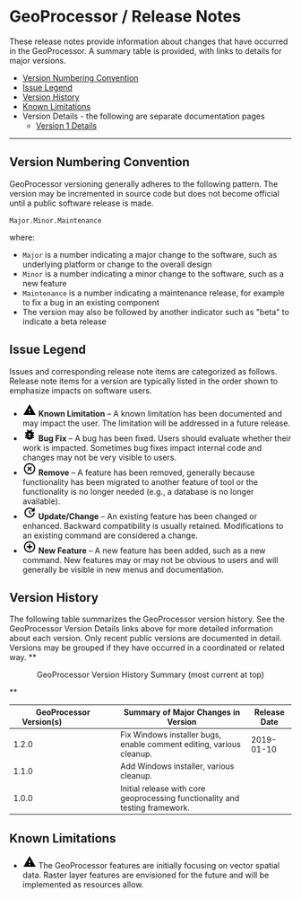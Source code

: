 # GeoProcessor / Release Notes #

These release notes provide information about changes that have occurred in the GeoProcessor.
A summary table is provided, with links to details for major versions.

* [Version Numbering Convention](#version-numbering-convention)
* [Issue Legend](#issue-legend)
* [Version History](#version-history)
* [Known Limitations](#known-limitations)
* Version Details - the following are separate documentation pages
	+ [Version 1 Details](release-notes-1)

---------------

## Version Numbering Convention ##

GeoProcessor versioning generally adheres to the following pattern.
The version may be incremented in source code but does not become official until a public software release is made.

```
Major.Minor.Maintenance
```
where:

* `Major` is a number indicating a major change to the software,
such as underlying platform or change to the overall design
* `Minor` is a number indicating a minor change to the software, such as a new feature
* `Maintenance` is a number indicating a maintenance release,
for example to fix a bug in an existing component
* The version may also be followed by another indicator such as "beta" to indicate a beta release

## Issue Legend ##

Issues and corresponding release note items are categorized as follows.
Release note items for a version are typically listed in the order shown to emphasize impacts on software users.

* ![limitation](limitation.png) **Known Limitation** – A known limitation has been documented and may impact the user.
The limitation will be addressed in a future release.
* ![bug](bug.png) **Bug Fix** – A bug has been fixed.  Users should evaluate whether their work is impacted.
Sometimes bug fixes impact internal code and changes may not be very visible to users.
* ![remove](remove.png) **Remove** – A feature has been removed, generally because functionality
has been migrated to another feature of tool or the functionality is no longer needed (e.g., a database is no longer available).
* ![change](change.png) **Update/Change** – An existing feature has been changed or enhanced.
Backward compatibility is usually retained.  Modifications to an existing command are considered a change.
* ![new](new.png) **New Feature** – A new feature has been added, such as a new command.
New features may or may not be obvious to users and will generally be visible in new menus and documentation.

## Version History ##

The following table summarizes the GeoProcessor version history.
See the GeoProcessor Version Details links above for more detailed information about each version.
Only recent public versions are documented in detail.
Versions may be grouped if they have occurred in a coordinated or related way.
**<p style="text-align: center;">
GeoProcessor Version History Summary (most current at top)
</p>**

|**GeoProcessor Version(s)**&nbsp;&nbsp;&nbsp;&nbsp;&nbsp;&nbsp;&nbsp;&nbsp;&nbsp;&nbsp;&nbsp;&nbsp;&nbsp;&nbsp;&nbsp;&nbsp;&nbsp;&nbsp;&nbsp;&nbsp;|**Summary of Major Changes in Version**|**Release Date**|
|--|--|--|
|1.2.0|Fix Windows installer bugs, enable comment editing, various cleanup.|2019-01-10|
|1.1.0|Add Windows installer, various cleanup.|          |
|1.0.0|Initial release with core geoprocessing functionality and testing framework.|          |

## Known Limitations ##

* ![limitation](limitation.png) The GeoProcessor features are initially focusing on vector spatial data.
Raster layer features are envisioned for the future and will be implemented as resources allow.
